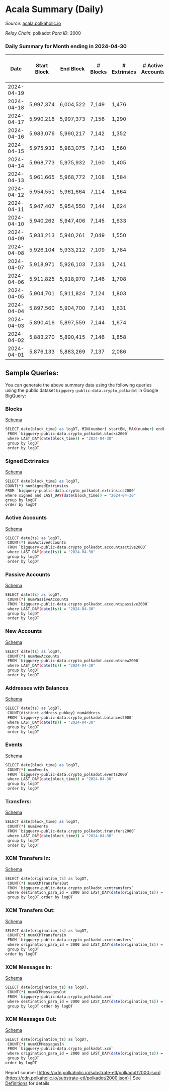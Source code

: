 # Acala Summary (Daily)

_Source_: [acala.polkaholic.io](https://acala.polkaholic.io)

*Relay Chain*: polkadot
*Para ID*: 2000



### Daily Summary for Month ending in 2024-04-30


| Date    | Start Block | End Block | # Blocks | # Extrinsics | # Active Accounts | # Passive Accounts | # New Accounts | # Addresses | # Events  | # Transfers ($USD) | # XCM Transfers In ($USD) | # XCM Transfers Out ($USD) | # XCM In | # XCM Out | Issues |
|---------|-------------|-----------|----------|--------------|-------------------|--------------------|----------------|-------------|-----------|--------------------|---------------------------|----------------------------|----------|-----------|--------|
| 2024-04-19 |  |  |  |  |  |  |  |  |  |   |   |   |  |  |  |
| 2024-04-18 | 5,997,374 | 6,004,522 | 7,149 | 1,476 |  |  |  |  | 31,733 | 4,157 ($562,133.32) |   |   |  |  |  |
| 2024-04-17 | 5,990,218 | 5,997,373 | 7,156 | 1,290 |  |  |  | 175,888 | 30,149 | 3,887 ($518,750.02) |   |   |  |  |  |
| 2024-04-16 | 5,983,076 | 5,990,217 | 7,142 | 1,352 |  |  |  | 175,858 | 30,606 | 3,974 ($207,173.63) |   |   |  |  |  |
| 2024-04-15 | 5,975,933 | 5,983,075 | 7,143 | 1,560 |  |  |  | 175,821 | 32,314 | 4,247 ($501,589.39) |   |   |  |  |  |
| 2024-04-14 | 5,968,773 | 5,975,932 | 7,160 | 1,405 |  |  |  | 175,779 | 31,289 | 4,053 ($405,191.33) |   |   |  |  |  |
| 2024-04-13 | 5,961,665 | 5,968,772 | 7,108 | 1,584 |  |  |  | 175,738 | 32,427 | 4,251 ($844,332.61) |   |   |  |  |  |
| 2024-04-12 | 5,954,551 | 5,961,664 | 7,114 | 1,664 |  |  |  | 175,702 | 32,605 | 4,249 ($707,849.19) |   |   |  |  |  |
| 2024-04-11 | 5,947,407 | 5,954,550 | 7,144 | 1,624 |  |  |  | 175,656 | 32,613 | 4,284 ($357,600.95) |   |   |  |  |  |
| 2024-04-10 | 5,940,262 | 5,947,406 | 7,145 | 1,633 |  |  |  | 175,622 | 33,102 | 4,375 ($1,157,837.31) |   |   |  |  |  |
| 2024-04-09 | 5,933,213 | 5,940,261 | 7,049 | 1,550 |  |  |  | 175,586 | 31,666 | 4,140 ($1,857,527.74) |   |   |  |  |  |
| 2024-04-08 | 5,926,104 | 5,933,212 | 7,109 | 1,784 |  |  |  | 175,553 | 33,652 | 4,434 ($2,502,293.66) |   |   |  |  |  |
| 2024-04-07 | 5,918,971 | 5,926,103 | 7,133 | 1,741 |  |  |  | 175,509 | 33,191 | 4,386 ($1,128,925.48) |   |   |  |  |  |
| 2024-04-06 | 5,911,825 | 5,918,970 | 7,146 | 1,708 |  |  |  | 175,469 | 33,110 | 4,333 ($993,443.36) |   |   |  |  |  |
| 2024-04-05 | 5,904,701 | 5,911,824 | 7,124 | 1,803 |  |  |  | 175,424 | 33,467 | 4,489 ($2,627,887.26) |   |   |  |  |  |
| 2024-04-04 | 5,897,560 | 5,904,700 | 7,141 | 1,631 |  |  |  | 175,383 | 35,240 | 4,678 ($6,535,170.63) |   |   |  |  |  |
| 2024-04-03 | 5,890,416 | 5,897,559 | 7,144 | 1,674 |  |  |  | 175,339 | 33,326 | 4,365 ($6,906,105.29) |   |   |  |  |  |
| 2024-04-02 | 5,883,270 | 5,890,415 | 7,146 | 1,858 |  |  |  | 175,307 | 35,129 | 4,657 ($1,179,857.21) |   |   |  |  |  |
| 2024-04-01 | 5,876,133 | 5,883,269 | 7,137 | 2,086 |  |  |  | 175,262 | 37,402 | 4,994 ($1,445,568.84) |   |   |  |  |  |

## Sample Queries:
You can generate the above summary data using the following queries using the public dataset `bigquery-public-data.crypto_polkadot` in Google BigQuery:


### Blocks 

[Schema](https://github.com/colorfulnotion/substrate-etl/blob/main/schema/blocks.json)

```bash
SELECT date(block_time) as logDT, MIN(number) startBN, MAX(number) endBN, COUNT(*) numBlocks 
 FROM `bigquery-public-data.crypto_polkadot.blocks2000`  
 where LAST_DAY(date(block_time)) = "2024-04-30" 
 group by logDT 
 order by logDT
```

### Signed Extrinsics 

[Schema](https://github.com/colorfulnotion/substrate-etl/blob/main/schema/extrinsics.json)

```bash
SELECT date(block_time) as logDT, 
COUNT(*) numSignedExtrinsics 
FROM `bigquery-public-data.crypto_polkadot.extrinsics2000`  
where signed and LAST_DAY(date(block_time)) = "2024-04-30" 
group by logDT 
order by logDT
```

### Active Accounts 

[Schema](https://github.com/colorfulnotion/substrate-etl/blob/main/schema/accountsactive.json)

```bash
SELECT date(ts) as logDT, 
 COUNT(*) numActiveAccounts 
 FROM `bigquery-public-data.crypto_polkadot.accountsactive2000` 
 where LAST_DAY(date(ts)) = "2024-04-30" 
 group by logDT 
 order by logDT
```

### Passive Accounts 

[Schema](https://github.com/colorfulnotion/substrate-etl/blob/main/schema/accountspassive.json)

```bash
SELECT date(ts) as logDT, 
 COUNT(*) numPassiveAccounts 
 FROM `bigquery-public-data.crypto_polkadot.accountspassive2000` 
 where LAST_DAY(date(ts)) = "2024-04-30" 
 group by logDT 
 order by logDT
```

### New Accounts 

[Schema](https://github.com/colorfulnotion/substrate-etl/blob/main/schema/accountsnew.json)

```bash
SELECT date(ts) as logDT, 
 COUNT(*) numNewAccounts 
 FROM `bigquery-public-data.crypto_polkadot.accountsnew2000` 
 where LAST_DAY(date(ts)) = "2024-04-30" 
 group by logDT
 order by logDT
```

### Addresses with Balances 

[Schema](https://github.com/colorfulnotion/substrate-etl/blob/main/schema/balances.json)

```bash
SELECT date(ts) as logDT,
 COUNT(distinct address_pubkey) numAddress 
 FROM `bigquery-public-data.crypto_polkadot.balances2000` 
 where LAST_DAY(date(ts)) = "2024-04-30" 
 group by logDT 
 order by logDT
```

### Events 

[Schema](https://github.com/colorfulnotion/substrate-etl/blob/main/schema/events.json)

```bash
SELECT date(block_time) as logDT, 
 COUNT(*) numEvents 
 FROM `bigquery-public-data.crypto_polkadot.events2000` 
 where LAST_DAY(date(block_time)) = "2024-04-30" 
 group by logDT 
 order by logDT
```

### Transfers:

[Schema](https://github.com/colorfulnotion/substrate-etl/blob/main/schema/transfers.json)

```bash
SELECT date(block_time) as logDT, 
 COUNT(*) numEvents 
 FROM `bigquery-public-data.crypto_polkadot.transfers2000` 
 where LAST_DAY(date(block_time)) = "2024-04-30" 
 group by logDT 
 order by logDT
```

### XCM Transfers In: 

[Schema](https://github.com/colorfulnotion/substrate-etl/blob/main/schema/xcmtransfers.json)

```bash
SELECT date(origination_ts) as logDT, 
 COUNT(*) numXCMTransfersOut 
 FROM `bigquery-public-data.crypto_polkadot.xcmtransfers` 
 where destination_para_id = 2000 and LAST_DAY(date(origination_ts)) = "2024-04-30" 
 group by logDT order by logDT
```

### XCM Transfers Out: 

[Schema](https://github.com/colorfulnotion/substrate-etl/blob/main/schema/xcmtransfers.json)

```bash
SELECT date(origination_ts) as logDT, 
 COUNT(*) numXCMTransfersIn 
 FROM `bigquery-public-data.crypto_polkadot.xcmtransfers` 
 where origination_para_id = 2000 and LAST_DAY(date(origination_ts)) = "2024-04-30" 
 group by logDT 
order by logDT
```

### XCM Messages In: 

[Schema](https://github.com/colorfulnotion/substrate-etl/blob/main/schema/xcm.json)

```bash
SELECT date(origination_ts) as logDT, 
 COUNT(*) numXCMMessagesOut 
 FROM `bigquery-public-data.crypto_polkadot.xcm` 
 where destination_para_id = 2000 and LAST_DAY(date(origination_ts)) = "2024-04-30" 
 group by logDT order by logDT
```

### XCM Messages Out: 

[Schema](https://github.com/colorfulnotion/substrate-etl/blob/main/schema/xcm.json)

```bash
SELECT date(origination_ts) as logDT, 
 COUNT(*) numXCMMessagesIn 
 FROM `bigquery-public-data.crypto_polkadot.xcm` 
 where origination_para_id = 2000 and LAST_DAY(date(origination_ts)) = "2024-04-30" 
 group by logDT 
order by logDT
```


Report source: [https://cdn.polkaholic.io/substrate-etl/polkadot/2000.json](https://cdn.polkaholic.io/substrate-etl/polkadot/2000.json) | See [Definitions](/DEFINITIONS.md) for details

